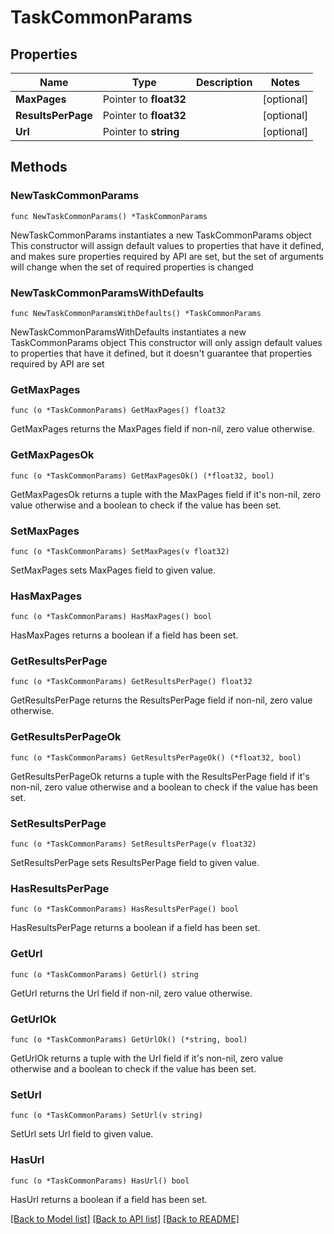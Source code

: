 # TaskCommonParams

## Properties

Name | Type | Description | Notes
------------ | ------------- | ------------- | -------------
**MaxPages** | Pointer to **float32** |  | [optional] 
**ResultsPerPage** | Pointer to **float32** |  | [optional] 
**Url** | Pointer to **string** |  | [optional] 

## Methods

### NewTaskCommonParams

`func NewTaskCommonParams() *TaskCommonParams`

NewTaskCommonParams instantiates a new TaskCommonParams object
This constructor will assign default values to properties that have it defined,
and makes sure properties required by API are set, but the set of arguments
will change when the set of required properties is changed

### NewTaskCommonParamsWithDefaults

`func NewTaskCommonParamsWithDefaults() *TaskCommonParams`

NewTaskCommonParamsWithDefaults instantiates a new TaskCommonParams object
This constructor will only assign default values to properties that have it defined,
but it doesn't guarantee that properties required by API are set

### GetMaxPages

`func (o *TaskCommonParams) GetMaxPages() float32`

GetMaxPages returns the MaxPages field if non-nil, zero value otherwise.

### GetMaxPagesOk

`func (o *TaskCommonParams) GetMaxPagesOk() (*float32, bool)`

GetMaxPagesOk returns a tuple with the MaxPages field if it's non-nil, zero value otherwise
and a boolean to check if the value has been set.

### SetMaxPages

`func (o *TaskCommonParams) SetMaxPages(v float32)`

SetMaxPages sets MaxPages field to given value.

### HasMaxPages

`func (o *TaskCommonParams) HasMaxPages() bool`

HasMaxPages returns a boolean if a field has been set.

### GetResultsPerPage

`func (o *TaskCommonParams) GetResultsPerPage() float32`

GetResultsPerPage returns the ResultsPerPage field if non-nil, zero value otherwise.

### GetResultsPerPageOk

`func (o *TaskCommonParams) GetResultsPerPageOk() (*float32, bool)`

GetResultsPerPageOk returns a tuple with the ResultsPerPage field if it's non-nil, zero value otherwise
and a boolean to check if the value has been set.

### SetResultsPerPage

`func (o *TaskCommonParams) SetResultsPerPage(v float32)`

SetResultsPerPage sets ResultsPerPage field to given value.

### HasResultsPerPage

`func (o *TaskCommonParams) HasResultsPerPage() bool`

HasResultsPerPage returns a boolean if a field has been set.

### GetUrl

`func (o *TaskCommonParams) GetUrl() string`

GetUrl returns the Url field if non-nil, zero value otherwise.

### GetUrlOk

`func (o *TaskCommonParams) GetUrlOk() (*string, bool)`

GetUrlOk returns a tuple with the Url field if it's non-nil, zero value otherwise
and a boolean to check if the value has been set.

### SetUrl

`func (o *TaskCommonParams) SetUrl(v string)`

SetUrl sets Url field to given value.

### HasUrl

`func (o *TaskCommonParams) HasUrl() bool`

HasUrl returns a boolean if a field has been set.


[[Back to Model list]](../README.md#documentation-for-models) [[Back to API list]](../README.md#documentation-for-api-endpoints) [[Back to README]](../README.md)


